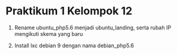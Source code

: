# Praktikum 1 Kelompok 12
1. Rename ubuntu_php5.6 menjadi ubuntu_landing, serta rubah IP mengikuti skema yang baru

2. Install lxc debian 9 dengan nama debian_php5.6

